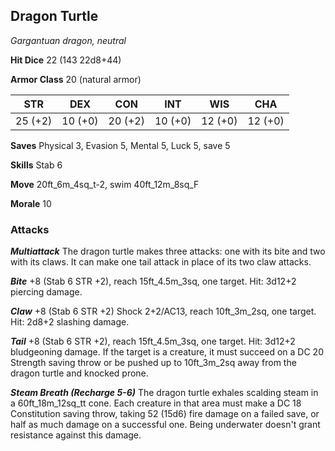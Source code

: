 ## Dragon Turtle

*Gargantuan dragon, neutral*

**Hit Dice** 22 (143 22d8+44)

**Armor Class** 20 (natural armor)

| STR     | DEX     | CON     | INT     | WIS     | CHA     |
|---------|---------|---------|---------|---------|---------|
| 25 (+2) | 10 (+0) | 20 (+2) | 10 (+0) | 12 (+0) | 12 (+0) |

**Saves** Physical 3, Evasion 5, Mental 5, Luck 5, save 5

**Skills** Stab 6

**Move** 20ft\_6m\_4sq\_t-2, swim 40ft\_12m\_8sq\_F

**Morale** 10

### Attacks

***Multiattack*** The dragon turtle makes three attacks: one with its bite and two with its claws. It can make one tail attack in place of its two claw attacks.

***Bite*** +8 (Stab 6 STR +2), reach 15ft\_4.5m\_3sq, one target. Hit: 3d12+2 piercing damage.

***Claw*** +8 (Stab 6 STR +2) Shock 2+2/AC13, reach 10ft\_3m\_2sq, one target. Hit: 2d8+2 slashing damage.

***Tail*** +8 (Stab 6 STR +2), reach 15ft\_4.5m\_3sq, one target. Hit: 3d12+2 bludgeoning damage. If the target is a creature, it must succeed on a DC 20 Strength saving throw or be pushed up to 10ft\_3m\_2sq away from the dragon turtle and knocked prone.

***Steam Breath (Recharge 5-6)*** The dragon turtle exhales scalding steam in a 60ft\_18m\_12sq\_tt cone. Each creature in that area must make a DC 18 Constitution saving throw, taking 52 (15d6) fire damage on a failed save, or half as much damage on a successful one. Being underwater doesn't grant resistance against this damage.

